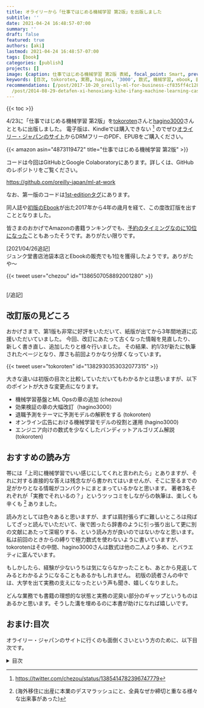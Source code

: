 ```yaml
---
title: オライリーから「仕事ではじめる機械学習 第2版」を出版しました
subtitle: ''
date: 2021-04-24 16:48:57-07:00
summary: ''
draft: false
featured: true
authors: [aki]
lastmod: 2021-04-24 16:48:57-07:00
tags: [book]
categories: [publish]
projects: []
image: {caption: 仕事ではじめる機械学習 第2版 表紙, focal_point: Smart, preview_only: false}
keywords: [目次, tokoroten, 実務, hagino, '3000', 数式, 機械学習, ebook, 書籍, 前回]
recommendations: [/post/2017-10-20_oreilly-ml-for-business-cf835ff4c128/, /post/2017-04-08-docker-imagewoyong-yi-sitewindows-slash-macosdesumuzunitong-ren-zhi-wozuo-tutahua-sphinxbian/,
  /post/2014-08-29-detafen-xi-henoxiang-kihe-ifang-machine-learning-casual-talks-number-2wokai-cui-simasita-number-mlct/]
---
```

{{< toc >}}

4/23に「仕事ではじめる機械学習 第2版」を[tokoroten](https://twitter.com/torkoroten)さんと[hagino3000](https://twitter.com/hagino3000)さんとともに出版しました。
電子版は、Kindleでは購入できない [^2] のでぜひ[オライリー・ジャパンのサイト](https://www.oreilly.co.jp/books/9784873119472/)からDRMフリーのPDF、EPUBをご購入ください。

[^2]: https://twitter.com/chezou/status/1385414782396747779

{{< amazon asin="4873119472" title="仕事ではじめる機械学習 第2版" >}}

コードは今回はGitHubとGoogle Colaboratoryにあります。詳しくは、GitHubのレポジトリをご覧ください。

https://github.com/oreilly-japan/ml-at-work

なお、第一版のコードは[1st-editionタグ](https://github.com/oreilly-japan/ml-at-work/tree/1st-edition)にあります。

同人誌や[初版のEbook](https://chezo.uno/post/2017-10-20_oreilly-ml-for-business-cf835ff4c128/)が出た2017年から4年の歳月を経て、この度改訂版を出すこととなりました。

皆さまのおかげでAmazonの書籍ランキングでも、[予約のタイミングなのに10位になった](http://twitter.com/soaredbooks/status/1382676299899019272)こともあったそうです。ありがたい限りです。

\[2021/04/26追記]\
ジュンク堂書店池袋本店とEbookの販売でも1位を獲得したようです。ありがたや〜

{{<  tweet user="chezou" id="1386507058892001280" >}}

\
\[/追記]

## 改訂版の見どころ

おかげさまで、第1版も非常に好評をいただいて、紙版が出てから3年間地道に応援いただいていました。
今回、改訂にあたって古くなった情報を見直したり、新しく書き直し、追加したりと様々行いました。
その結果、約1/3が新たに執筆されたページとなり、厚さも前回よりかなり分厚くなっています。

{{< tweet user="tokoroten" id="1382930353032077315" >}}

大きな違いは初版の目次と比較していただいてもわかるかとは思いますが、以下のポイントが大きな変更点になります。

* 機械学習基盤とML Opsの章の追加 (chezou)
* 効果検証の章の大幅改訂（hagino3000）
* 退職予測をテーマに予測モデルの解釈をする (tokoroten)
* オンライン広告における機械学習モデルの役割と運用 (hagino3000)
* エンジニア向けの数式を少なくしたバンディットアルゴリズム解説 (tokoroten)

## おすすめの読み方

帯には「上司に機械学習でいい感じにしてくれと言われたら」とありますが、それに対する直接的な答えは残念ながら書かれてはいませんが、そこに至るまでの足がかりとなる情報がコンパクトにまとまっているかなと思います。
著者3名それぞれが「実務でそれいるの？」というツッコミをしながらの執筆は、楽しくも辛くも [^1] ありました。

[^1]: (海外移住に出産に本業のデスマラッシュにと、全員なぜか締切と重なる様々な出来事があった)

読み方としては色々あると思いますが、まずは肩肘張らずに難しいところは飛ばしてざっと読んでいただいて、後で困ったら辞書のように引っ張り出して更に別の文献にあたって深堀りする、という読み方が良いのではないかなと思います。
私は前回のときからの縛りで極力数式を使わないように書いていますが、tokorotenはその中間、hagino3000さんは数式は他の二人より多め、とバラエティに富んでいます。

もしかしたら、経験が少ないうちは気にならなかったことも、あとから見返してみるとわかるようになることもあるかもしれません。
初版の読者さんの中では、大学を出て実務の支えになったという声も聞き、嬉しくなりました。

どんな業務でも書籍の理想的な状態と実務の泥臭い部分のギャップというものはあるかと思います。そうした溝を埋めるのに本書が助けになれば嬉しいです。

## おまけ:目次

オライリー・ジャパンのサイトに行くのも面倒くさいという方のために、以下目次です。

<details>
<summary>目次</summary>

```text
まえがき

第I部

1章　機械学習プロジェクトのはじめ方
    1.1　機械学習はどのように使われるのか
    1.2　機械学習プロジェクトの流れ
        1.2.1　ビジネス課題を機械学習の課題に定式化する
        1.2.2　類似の課題を、論文を中心にサーベイする
        1.2.3　機械学習をしなくて良い方法を考える
        1.2.4　システム設計を考える
        1.2.5　特徴量、教師データとログの設計をする
        1.2.6　実データの収集と前処理をする
        1.2.7　探索的データ分析とアルゴリズムを選定する
        1.2.8　学習、パラメータチューニング
        1.2.9　システムに組み込む
    1.3　実システムにおける機械学習の問題点への対処方法
        1.3.1　人手でゴールドスタンダードを用意して、予測性能のモニタリングをする
        1.3.2　予測モデルをモジュール化してアルゴリズムのA/Bテストができるようにする
        1.3.3　モデルのバージョン管理をして、いつでも切り戻し可能にする
        1.3.4　データ処理のパイプラインごと保存する
        1.3.5　開発/本番環境の言語/フレームワークを揃える
    1.4　機械学習を含めたシステムを成功させるには
    1.5　この章のまとめ

2章　機械学習で何ができる？
    2.1　どのアルゴリズムを選ぶべきか？
    2.2　分類
        2.2.1　パーセプトロン
        2.2.2　ロジスティック回帰
        2.2.3　SVM
        2.2.4　ニューラルネットワーク
        2.2.5　k-NN
        2.2.6　決定木、ランダムフォレスト、GBDT
    2.3　回帰
        2.3.1　線形回帰の仕組み
    2.4　クラスタリング・次元削減
        2.4.1　クラスタリング
        2.4.2　次元削減
    2.5　その他
        2.5.1　推薦
        2.5.2　異常検知
        2.5.3　頻出パターンマイニング
        2.5.4　強化学習
    2.6　この章のまとめ

3章　学習結果を評価するには
    3.1　分類の評価
        3.1.1　正解率を使えば良いのか？
        3.1.2　データ数の偏りを考慮する適合率と再現率
        3.1.3　F値でバランスの良い性能を見る
        3.1.4　混同行列を知る
        3.1.5　多クラス分類の平均の取り方: マイクロ平均、マクロ平均
        3.1.6　ROC曲線とAUC
        3.1.7　分類モデルを比較する
    3.2　回帰の評価
        3.2.1　平均二乗誤差
        3.2.2　決定係数
    3.3　機械学習を組み込んだシステムのA/Bテスト
    3.4　この章のまとめ

4章　システムに機械学習を組み込む
    4.1　システムに機械学習を含める流れ
    4.2　システム設計
        4.2.1　混乱しやすい「バッチ処理」と「バッチ学習」
        4.2.2　バッチ処理で学習、予測、予測結果をDB経由でサービングする
        4.2.3　バッチ処理で学習、リアルタイム処理で予測、予測結果をAPI経由でサービングする
        4.2.4　バッチ処理で学習、エッジのリアルタイム処理で予測する
        4.2.5　リアルタイム処理で学習をする
        4.2.6　各パターンのまとめ
    4.3　教師データを取得するためのログ設計
        4.3.1　特徴量や教師データに使いうる情報
        4.3.2　ログを保持する場所
        4.3.3　ログを設計する上での注意点
    4.4　この章のまとめ

5章　学習のためのリソースを収集する
    5.1　学習のためのリソースの取得方法
    5.2　公開されたデータセットやモデルを活用する
    5.3　開発者自身が教師データを作る
    5.4　同僚や友人などにデータ入力してもらう
    5.5　クラウドソーシングを活用する
    5.6　サービスに組み込み、ユーザーに入力してもらう
    5.7　この章のまとめ

6章　継続的トレーニングをするための機械学習基盤
    6.1　機械学習システム特有の難しさ
        6.1.1　データサイエンティストvs ソフトウェアエンジニア
        6.1.2　同一の予測結果を得る難しさ
        6.1.3　継続的トレーニングとサービングの必要性
    6.2　継続的トレーニングとML Ops
        6.2.1　リリースのアジリティを上げるための機械学習基盤
        6.2.2　ML Ops：機械学習基盤におけるCI/CD/CTを目指す取り組み
    6.3　機械学習基盤のステップ
        6.3.1　共通の実験環境
        6.3.2　予測結果のサービング
        6.3.3　学習、予測共通の処理のパイプライン化
        6.3.4　モデルの継続的学習・デプロイ
    6.4　予測結果のサービングを継続し続けるために
        6.4.1　監視・モニタリング
        6.4.2　定期的なテスト
    6.5　この章のまとめ

7章　効果検証：機械学習にもとづいた施策の成果を判断する
    7.1　効果検証の概要
        7.1.1　ビジネス指標（メトリクス）を用いた施策の評価
        7.1.2　施策実行後の効果検証の重要性
        7.1.3　オフライン検証とオンライン検証
        7.1.4　指標の選定
    7.2　因果効果の推定
        7.2.1　相関関係と因果関係の区別
        7.2.2　ルービンの因果モデル
        7.2.3　セレクションバイアスによるみせかけの効果
        7.2.4　ランダム化比較試験
        7.2.5　過去との比較で判断するのは難しい
    7.3　仮説検定の枠組み
        7.3.1　なぜ仮説検定なのか
        7.3.2　コインは歪んでいるか
        7.3.3　獲得ユーザーの継続利用率の比較
        7.3.4　差の信頼区間を求める
        7.3.5　偽陽性と偽陰性
        7.3.6　p値ハック
    7.4　A/Bテストの設計と実施
        7.4.1　2 群の抽出と標本サイズ
        7.4.2　継続的なA/Bテストと終了判定
        7.4.3　A/Aテストによる均質さの確認
        7.4.4　施策同士の相互作用に注意
        7.4.5　A/Bテストの仕組み作り
    7.5　オフライン検証
        7.5.1　ビジネス指標を使った予測モデルの評価
        7.5.2　反実仮想の扱い
        7.5.3　Off Policy Evaluation
    7.6　A/Bテストができないとき
        7.6.1　観察データを使った効果検証
    7.7　この章のまとめ
    7.8　こぼれ話：絶対に成功するA/Bテスト、A/Bテストの母集団ハック
        7.8.1　母集団コントロールによるA/Bテストのハック
        7.8.2　休眠顧客へのアプローチ
        7.8.3　バックボタンハック
        7.8.4　母集団ハックを見抜く
        7.8.5　休眠顧客を使った低リスク実験による成功事例の積み上げ

8章　機械学習のモデルを解釈する
    8.1　Google Colaboratory にインストールされているライブラリをバージョンアップする
    8.2　学習用のファイルをアップロードして確認する
    8.3　線形回帰の係数から原因を読み解く
    8.4　ロジスティック回帰の係数から原因を読み解く
    8.5　回帰係数のp値を求める
    8.6　決定木の可視化から原因を読み解く
    8.7　ランダムフォレストのFeature Importance の可視化
    8.8　SHAPによる寄与の可視化
    8.9　従業員満足度をSHAPで可視化する
    8.10　この章のまとめ

第II部

9章　Kickstarterの分析、機械学習を使わないという選択肢
    9.1　Kickstarter のAPIを調査する
    9.2　Kickstarter のクローラーを作成する
    9.3　JSONデータをCSVに変換する
    9.4　Excel で軽く眺めてみる
    9.5　ピボットテーブルで色々と眺めてみる
    9.6　達成したのにキャンセルされたプロジェクトを見てみる
    9.7　国別に見てみる
    9.8　レポートを作る
    9.9　今後行いたいこと
    9.10　この章のまとめ

10章　Uplift Modelingによるマーケティング資源の効率化
    10.1　Uplift Modelingの四象限のセグメント
    10.2　A/Bテストの拡張を通じたUplift Modelingの概要
    10.3　Uplift Modelingのためのデータセット生成
    10.4　2 つの予測モデルを利用したUplift Modeling
    10.5　Uplift Modelingの評価方法、AUUC
    10.6　実践的な問題での活用
    10.7　Uplift Modelingを本番投入するには
    10.8　この章のまとめ

11章　バンディットアルゴリズムによる強化学習入門
    11.1　バンディットアルゴリズムの用語の整理
    11.2　確率分布の考え方
    11.3　事後分布の考え方
    11.4　事後分布の信用区間上限を用いた実装例
    11.5　UCB1
    11.6　確率的なバンディットアルゴリズム
        11.6.1　Softmax 法
        11.6.2　Thompson Sampling 法
    11.7　各種バンディットアルゴリズムの比較
    11.8　文脈付き多腕バンディットのブートストラップ法による実装
    11.9　現実の問題での課題
        11.9.1　報酬が届くのに時間がかかる
        11.9.2　オフライン実験するためのログデータがバンディットによって偏っている
        11.9.3　有効なアームは流行の移り変わりで時間変化する
        11.9.4　最善なアームが最適ではないことがある、多様性の価値
        11.9.5　アームが途中から追加される
    11.10　バンディットアルゴリズムと、A/Bテスト、Uplift Modelingの関係性
    11.11　この章のまとめ

12章　オンライン広告における機械学習
    12.1　オンライン広告のビジネス設定
        12.1.1　広告枠の売買
        12.1.2　DSPの行動方策
        12.1.3　ファーストプライスオークションの特徴
        12.1.4　入札の流れ
    12.2　問題の定式化
        12.2.1　市場価格と勝率
        12.2.2　効用（Utility）
    12.3　予測の役割と実装
        12.3.1　オーディエンスのレスポンス予測
        12.3.2　勝率（市場価格）の予測
    12.4　広告配信ログの特徴
        12.4.1　フィードバックループ
        12.4.2　不均衡データ
        12.4.3　カーディナリティの大きなカテゴリ変数
        12.4.4　打ち切りデータ
    12.5　機械学習予測モデルの運用
        12.5.1　予測を外したときの対処
        12.5.2　継続的なモデルの訓練
    12.6　この章のまとめ

あとがき
参考文献
索引
```

</details>
